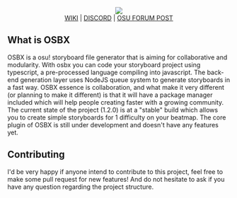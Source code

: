 <p align="center">
  <img src="https://i.imgur.com/y0vazAq.png"><br>
  <a href="https://github.com/S-Traut/osbx/wiki">WIKI</a> | <a href="https://discord.gg/QZjD3yb">DISCORD</a> | <a href="https://osu.ppy.sh/community/forums/topics/1350033">OSU FORUM POST</a>
</p>



## What is OSBX
OSBX is a osu! storyboard file generator that is aiming for collaborative and modularity. With osbx you can code your storyboard project using typescript, a pre-processed language compiling into javascript. The back-end generation layer uses NodeJS queue system to generate storyboards in a fast way. OSBX essence is collaboration, and what make it very different (or planning to make it different) is that it will have a package manager included which will help people creating faster with a growing community.
The current state of the project (1.2.0) is at a "stable" build which allows you to create simple storyboards for 1 difficulty on your beatmap. The core plugin of OSBX is still under development and doesn't have any features yet.

## Contributing
I'd be very happy if anyone intend to contribute to this project, feel free to make some pull request for new features! And do not hesitate to ask if you have any question regarding the project structure.
